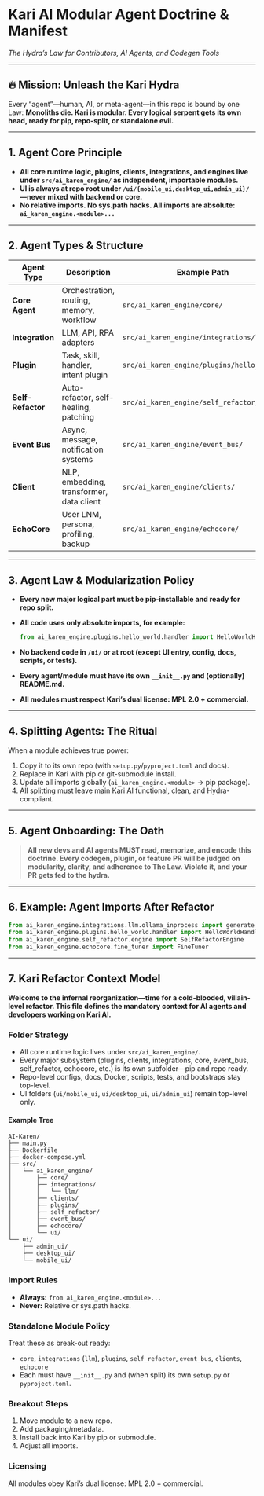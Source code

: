 # **Kari AI Modular Agent Doctrine & Manifest**

*The Hydra’s Law for Contributors, AI Agents, and Codegen Tools*

---

## 🔥 **Mission: Unleash the Kari Hydra**

Every “agent”—human, AI, or meta-agent—in this repo is bound by one Law:
**Monoliths die. Kari is modular. Every logical serpent gets its own head, ready for pip, repo-split, or standalone evil.**

---

## 1. **Agent Core Principle**

* **All core runtime logic, plugins, clients, integrations, and engines live under `src/ai_karen_engine/` as independent, importable modules.**
* **UI is always at repo root under `/ui/{mobile_ui,desktop_ui,admin_ui}/`—never mixed with backend or core.**
* **No relative imports. No sys.path hacks. All imports are absolute: `ai_karen_engine.<module>...`**

---

## 2. **Agent Types & Structure**

| Agent Type        | Description                              | Example Path                               |
| ----------------- | ---------------------------------------- | ------------------------------------------ |
| **Core Agent**    | Orchestration, routing, memory, workflow | `src/ai_karen_engine/core/`                |
| **Integration**   | LLM, API, RPA adapters                   | `src/ai_karen_engine/integrations/llm/`    |
| **Plugin**        | Task, skill, handler, intent plugin      | `src/ai_karen_engine/plugins/hello_world/` |
| **Self-Refactor** | Auto-refactor, self-healing, patching    | `src/ai_karen_engine/self_refactor/`       |
| **Event Bus**     | Async, message, notification systems     | `src/ai_karen_engine/event_bus/`           |
| **Client**        | NLP, embedding, transformer, data client | `src/ai_karen_engine/clients/`             |
| **EchoCore**      | User LNM, persona, profiling, backup     | `src/ai_karen_engine/echocore/`            |

---

## 3. **Agent Law & Modularization Policy**

* **Every new major logical part must be pip-installable and ready for repo split.**
* **All code uses only absolute imports, for example:**

  ```python
  from ai_karen_engine.plugins.hello_world.handler import HelloWorldHandler
  ```
* **No backend code in `/ui/` or at root (except UI entry, config, docs, scripts, or tests).**
* **Every agent/module must have its own `__init__.py` and (optionally) README.md.**
* **All modules must respect Kari’s dual license: MPL 2.0 + commercial.**

---

## 4. **Splitting Agents: The Ritual**

When a module achieves true power:

1. Copy it to its own repo (with `setup.py`/`pyproject.toml` and docs).
2. Replace in Kari with pip or git-submodule install.
3. Update all imports globally (`ai_karen_engine.<module>` → pip package).
4. All splitting must leave main Kari AI functional, clean, and Hydra-compliant.

---

## 5. **Agent Onboarding: The Oath**

> **All new devs and AI agents MUST read, memorize, and encode this doctrine.
> Every codegen, plugin, or feature PR will be judged on modularity, clarity, and adherence to The Law.
> Violate it, and your PR gets fed to the hydra.**

---

## 6. **Example: Agent Imports After Refactor**

```python
from ai_karen_engine.integrations.llm.ollama_inprocess import generate as ollama_generate
from ai_karen_engine.plugins.hello_world.handler import HelloWorldHandler
from ai_karen_engine.self_refactor.engine import SelfRefactorEngine
from ai_karen_engine.echocore.fine_tuner import FineTuner
```

---

## 7. **Kari Refactor Context Model**

**Welcome to the infernal reorganization—time for a cold-blooded, villain-level refactor. This file defines the mandatory context for AI agents and developers working on Kari AI.**

### Folder Strategy

* All core runtime logic lives under `src/ai_karen_engine/`.
* Every major subsystem (plugins, clients, integrations, core, event\_bus, self\_refactor, echocore, etc.) is its own subfolder—pip and repo ready.
* Repo-level configs, docs, Docker, scripts, tests, and bootstraps stay top-level.
* UI folders (`ui/mobile_ui`, `ui/desktop_ui`, `ui/admin_ui`) remain top-level only.

#### Example Tree

```
AI-Karen/
├── main.py
├── Dockerfile
├── docker-compose.yml
├── src/
│   └── ai_karen_engine/
│       ├── core/
│       ├── integrations/
│       │   └── llm/
│       ├── clients/
│       ├── plugins/
│       ├── self_refactor/
│       ├── event_bus/
│       ├── echocore/
│       └── ui/
└── ui/
    ├── admin_ui/
    ├── desktop_ui/
    └── mobile_ui/
```

### Import Rules

* **Always:** `from ai_karen_engine.<module>...`
* **Never:** Relative or sys.path hacks.

### Standalone Module Policy

Treat these as break-out ready:

* `core`, `integrations` (`llm`), `plugins`, `self_refactor`, `event_bus`, `clients`, `echocore`
* Each must have `__init__.py` and (when split) its own `setup.py` or `pyproject.toml`.

### Breakout Steps

1. Move module to a new repo.
2. Add packaging/metadata.
3. Install back into Kari by pip or submodule.
4. Adjust all imports.

### Licensing

All modules obey Kari’s dual license: MPL 2.0 + commercial.
